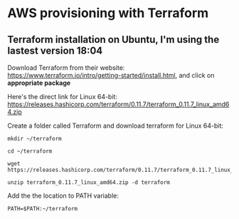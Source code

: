 # AWS provisioning with Terraform
## Terraform installation on Ubuntu, I'm using the lastest version 18:04


Download Terraform from their website: https://www.terraform.io/intro/getting-started/install.html, and click on **appropriate package**

Here's the direct link for Linux 64-bit: https://releases.hashicorp.com/terraform/0.11.7/terraform_0.11.7_linux_amd64.zip

Create a folder called Terraform and download terraform  for Linux 64-bit:
```
mkdir ~/terraform

cd ~/terraform
```
```
wget https://releases.hashicorp.com/terraform/0.11.7/terraform_0.11.7_linux_amd64.zip

unzip terraform_0.11.7_linux_amd64.zip -d terraform
```

Add the the location to PATH variable:
```
PATH=$PATH:~/terraform
```

